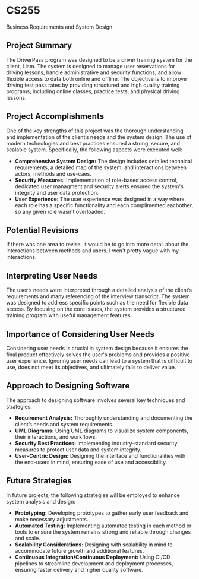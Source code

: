 # CS255
Business Requirements and System Design

## Project Summary
The DriverPass program was designed to be a driver training system for the client, Liam. The system is designed to manage user reservations for driving lessons, handle administrative and security functions, and allow flexible access to data both online and offline. The objective is to improve driving test pass rates by providing structured and high quality training programs, including online classes, practice tests, and physical driving lessons.

## Project Accomplishments
One of the key strengths of this project was the thorough understanding and implementation of the client’s needs and the system design. The use of modern technologies and best practices ensured a strong, secure, and scalable system. Specifically, the following aspects were executed well:
- **Comprehensive System Design:** The design includes detailed technical requirements, a detailed map of the system, and interactions between actors, methods and use-caes.
- **Security Measures:** Implementation of role-based access control, dedicated user managment and security alerts ensured the system's integrity and user data protection.
- **User Experience:** The user experience was designed in a way where each role has a specific functionality and each complimented eachother, so any given role wasn't overloaded.

## Potential Revisions
If there was one area to revise, it would be to go into more detail about the interactions between methods and users. I wen't pretty vague with my interactions.

## Interpreting User Needs
The user’s needs were interpreted through a detailed analysis of the client’s requirements and many referencing of the interview transcript. The system was designed to address specific points such as the need for flexible data access. By focusing on the core issues, the system provides a structured training program with useful management features.

## Importance of Considering User Needs
Considering user needs is crucial in system design because it ensures the final product effectively solves the user's problems and provides a positive user experience. Ignoring user needs can lead to a system that is difficult to use, does not meet its objectives, and ultimately fails to deliver value.

## Approach to Designing Software
The approach to designing software involves several key techniques and strategies:
- **Requirement Analysis:** Thoroughly understanding and documenting the client’s needs and system requirements.
- **UML Diagrams:** Using UML diagrams to visualize system components, their interactions, and workflows.
- **Security Best Practices:** Implementing industry-standard security measures to protect user data and system integrity.
- **User-Centric Design:** Designing the interface and functionalities with the end-users in mind, ensuring ease of use and accessibility.

## Future Strategies
In future projects, the following strategies will be employed to enhance system analysis and design:
- **Prototyping:** Developing prototypes to gather early user feedback and make necessary adjustments.
- **Automated Testing:** Implementing automated testing in each method or tools to ensure the system remains strong and reliable through changes and scale.
- **Scalability Considerations:** Designing with scalability in mind to accommodate future growth and additional features.
- **Continuous Integration/Continuous Deployment:** Using CI/CD pipelines to streamline development and deployment processes, ensuring faster delivery and higher quality software.
